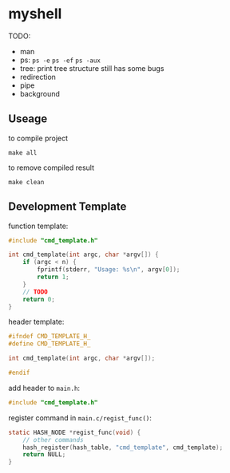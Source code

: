 # myshell
TODO:
- man
- ps: `ps -e` `ps -ef` `ps -aux`
- tree: print tree structure still has some bugs
- redirection
- pipe
- background

## Useage
to compile project
```shell
make all
```
to remove compiled result
```shell
make clean
```

## Development Template
function template:
```c
#include "cmd_template.h"

int cmd_template(int argc, char *argv[]) {
    if (argc < n) {
        fprintf(stderr, "Usage: %s\n", argv[0]);
        return 1;
    }
    // TODO
    return 0;
}
```
header template:
```c
#ifndef CMD_TEMPLATE_H_
#define CMD_TEMPLATE_H_

int cmd_template(int argc, char *argv[]);

#endif
```
add header to `main.h`:
```c
#include "cmd_template.h"
```
register command in `main.c/regist_func()`:
```c
static HASH_NODE *regist_func(void) {
    // other commands
    hash_register(hash_table, "cmd_template", cmd_template);
    return NULL;
}
```
